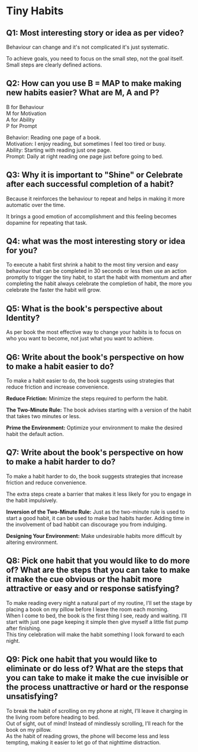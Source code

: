 # Tiny Habits  

## Q1: Most interesting story or idea as per video?  

Behaviour can change and it's not complicated it's just systematic.

To achieve goals, you need to focus on the small step, not the goal itself. Small steps are clearly defined actions.  

## Q2: How can you use B = MAP to make making new habits easier? What are M, A and P?  

B for Behaviour<br>
M for Motivation<br>
A for Ability<br>
P for Prompt<br>

Behavior: Reading one page of a book.<br>
Motivation: I enjoy reading, but sometimes I feel too tired or busy.<br>
Ability: Starting with reading just one page.<br>
Prompt: Daily at right reading one page just before going to bed.<br>

## Q3: Why it is important to "Shine" or Celebrate after each successful completion of a habit?  

Because it reinforces the behaviour to repeat and helps in making it more automatic over the time.

It brings a good emotion of accomplishment and this feeling becomes dopamine for repeating that task.

## Q4: what was the most interesting story or idea for you?

To execute a habit first shrink a habit to the most tiny version and easy behaviour that can be completed in 30 seconds or less then use an action promptly to trigger the tiny habit, to start the habit with momentum and after completing the habit always celebrate the completion of habit, the more you celebrate the faster the habit will grow.  

## Q5: What is the book's perspective about Identity?

As per book the most effective way to change your habits is to focus on who you want to become, not just what you want to achieve.  

## Q6: Write about the book's perspective on how to make a habit easier to do?

To make a habit easier to do, the book suggests using strategies that reduce friction and increase convenience.  

**Reduce Friction:** Minimize the steps required to perform the habit.<br>

**The Two-Minute Rule:** The book advises starting with a version of the habit that takes two minutes or less.<br>

**Prime the Environment:** Optimize your environment to make the desired habit the default action.<br>  

## Q7: Write about the book's perspective on how to make a habit harder to do?  

To make a habit harder to do, the book suggests strategies that increase friction and reduce convenience.  

The extra steps create a barrier that makes it less likely for you to engage in the habit impulsively.  

**Inversion of the Two-Minute Rule:** Just as the two-minute rule is used to start a good habit, it can be used to make bad habits harder.   Adding time in the involvement of bad habbit can discourage you from indulging.<br>

**Designing Your Environment:** Make undesirable habits more difficult by altering environment.<br>  

## Q8: Pick one habit that you would like to do more of? What are the steps that you can take to make it make the cue obvious or the habit more attractive or easy and or response satisfying?

To make reading every night a natural part of my routine, I’ll set the stage by placing a book on my pillow before I leave the room each morning.<br>
When I come to bed, the book is the first thing I see, ready and waiting. I’ll start with just one page keeping it simple then give myself a little fist pump after finishing.<br>
This tiny celebration will make the habit something I look forward to each night.


## Q9: Pick one habit that you would like to eliminate or do less of? What are the steps that you can take to make it make the cue invisible or the process unattractive or hard or the response unsatisfying?

To break the habit of scrolling on my phone at night, I’ll leave it charging in the living room before heading to bed.<br>
Out of sight, out of mind! Instead of mindlessly scrolling, I’ll reach for the book on my pillow.<br>
As the habit of reading grows, the phone will become less and less tempting, making it easier to let go of that nighttime distraction.